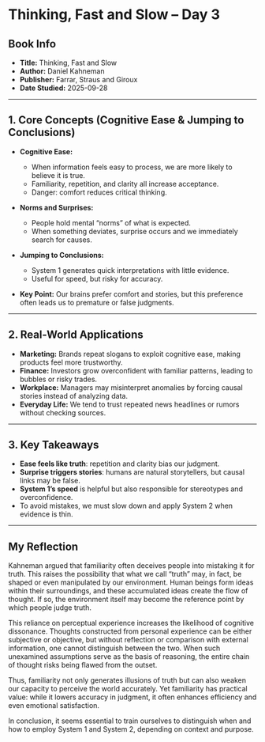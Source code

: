 # Thinking, Fast and Slow – Day 3

## Book Info
- **Title:** Thinking, Fast and Slow  
- **Author:** Daniel Kahneman  
- **Publisher:** Farrar, Straus and Giroux  
- **Date Studied:** 2025-09-28  

---

## 1. Core Concepts (Cognitive Ease & Jumping to Conclusions)  
- **Cognitive Ease:**  
  - When information feels easy to process, we are more likely to believe it is true.  
  - Familiarity, repetition, and clarity all increase acceptance.  
  - Danger: comfort reduces critical thinking.  

- **Norms and Surprises:**  
  - People hold mental “norms” of what is expected.  
  - When something deviates, surprise occurs and we immediately search for causes.  

- **Jumping to Conclusions:**  
  - System 1 generates quick interpretations with little evidence.  
  - Useful for speed, but risky for accuracy.  

- **Key Point:** Our brains prefer comfort and stories, but this preference often leads us to premature or false judgments.  

---

## 2. Real-World Applications  
- **Marketing:** Brands repeat slogans to exploit cognitive ease, making products feel more trustworthy.  
- **Finance:** Investors grow overconfident with familiar patterns, leading to bubbles or risky trades.  
- **Workplace:** Managers may misinterpret anomalies by forcing causal stories instead of analyzing data.  
- **Everyday Life:** We tend to trust repeated news headlines or rumors without checking sources.  

---

## 3. Key Takeaways  
- **Ease feels like truth**: repetition and clarity bias our judgment.  
- **Surprise triggers stories**: humans are natural storytellers, but causal links may be false.  
- **System 1’s speed** is helpful but also responsible for stereotypes and overconfidence.  
- To avoid mistakes, we must slow down and apply System 2 when evidence is thin.  

---

## My Reflection  
Kahneman argued that familiarity often deceives people into mistaking it for truth. This raises the possibility that what we call “truth” may, in fact, be shaped or even manipulated by our environment. Human beings form ideas within their surroundings, and these accumulated ideas create the flow of thought. If so, the environment itself may become the reference point by which people judge truth.

This reliance on perceptual experience increases the likelihood of cognitive dissonance. Thoughts constructed from personal experience can be either subjective or objective, but without reflection or comparison with external information, one cannot distinguish between the two. When such unexamined assumptions serve as the basis of reasoning, the entire chain of thought risks being flawed from the outset.

Thus, familiarity not only generates illusions of truth but can also weaken our capacity to perceive the world accurately. Yet familiarity has practical value: while it lowers accuracy in judgment, it often enhances efficiency and even emotional satisfaction.

In conclusion, it seems essential to train ourselves to distinguish when and how to employ System 1 and System 2, depending on context and purpose.
